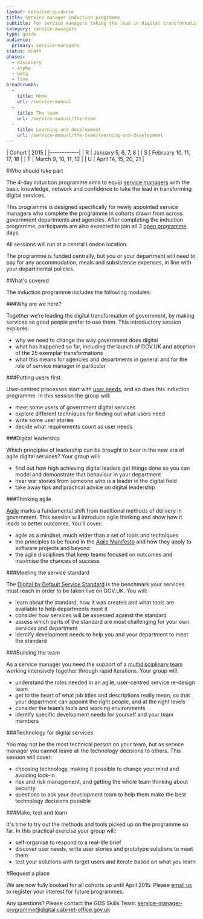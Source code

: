 ```yaml
---
layout: detailed-guidance
title: Service manager induction programme
subtitle: For service managers taking the lead in digital transformation
category: service-managers
type: guide
audience:
  primary: service-managers
status: draft
phases:
  - discovery
  - alpha
  - beta
  - live
breadcrumbs:
  -
    title: Home
    url: /service-manual
  -
    title: The team
    url: /service-manual/the-team
  -
    title: Learning and development
    url: /service-manual/the-team/learning-and-development
---
```


| Cohort | 2015 |
|------------|
| R | January 5, 6, 7, 8 |
| S | February 10, 11, 17, 18 |
| T | March 9, 10, 11, 12 |
| U | April 14, 15, 20, 21 |

#Who should take part

The 4-day induction programme aims to equip [service managers](/service-manual/the-team/service-manager) with the basic knowledge, network and confidence to take the lead in transforming digital services.

This programme is designed specifically for newly appointed service managers who complete the programme in cohorts drawn from across government departments and agencies. After completing the induction programme, participants are also expected to join all 3 [open programme](/service-manual/the-team/learning-and-development/open-programme) days.

All sessions will run at a central London location.

The programme is funded centrally, but you or your department will need to pay for any accommodation, meals and subsistence expenses, in line with your departmental policies.

#What's covered

The induction programme includes the following modules:

###Why are we here?

Together we’re leading the digital transformation of government, by making services so good people prefer to use them. This introductory session explores:

*  why we need to change the way government does digital
*  what has happened so far, including the launch of GOV.UK and adoption of the 25 exemplar transformations
*  what this means for agencies and departments in general and for the role of service manager in particular

###Putting users first

User-centred processes start with [user needs](/service-manual/user-centred-design/user-needs), and so does this induction programme. In this session the group will:

*  meet some users of government digital services
*  explore different techniques for finding out what users need
*  write some user stories
*  decide what requirements count as user needs

###Digital leadership

Which principles of leadership can be brought to bear in the new era of agile digital services? Your group will:

*  find out how high achieving digital leaders get things done so you can model and demonstrate that behaviour in your department
*  hear war stories from someone who is a leader in the digital field
* take away tips and practical advice on digital leadership

###Thinking agile

[Agile](/service-manual/agile) marks a fundamental shift from traditional methods of delivery in government. This session will introduce agile thinking and show how it leads to better outcomes. You'll cover:

* agile as a mindset, much wider than a set of tools and techniques
* the principles to be found in the [Agile Manifesto](http://agilemanifesto.org/) and how they apply to software projects and beyond
* the agile disciplines that keep teams focused on outcomes and maximise the chances of success

###Meeting the service standard

The [Digital by Default Service Standard](/service-manual/digital-by-default) is the benchmark your services must reach in order to be taken live on GOV.UK. You will:

*  learn about the standard, how it was created and what tools are available to help departments meet it
*  consider how services will be assessed against the standard
*  assess which parts of the standard are most challenging for your own services and department
*  identify development needs to help you and your department to meet the standard

###Building the team

As a service manager you need the support of a [multidisciplinary team](/service-manual/the-team) working intensively together through rapid iterations. Your group will:

*  understand the roles needed in an agile, user-centred service re-design team
*  get to the heart of what job titles and descriptions really mean, so that your department can appoint the right people, and at the right levels
*  consider the team’s tools and working environments
*  identify specific development needs for yourself and your team members

###Technology for digital services

You may not be the most technical person on your team, but as service manager you cannot leave all the technology decisions to others. This session will cover:

* choosing technology, making it possible to change your mind and avoiding lock-in
* risk and risk management, and getting the whole team thinking about security
* questions to ask your development team to help them make the best technology decisions possible

###Make, test and learn

It's time to try out the methods and tools picked up on the programme so far. In this practical exercise your group will:

*  self-organise to respond to a real-life brief
*  discover user needs, write user stories and prototype solutions to meet them
*  test your solutions with target users and iterate based on what you learn

#Request a place

We are now fully booked for all cohorts up until April 2015. Please [email us](mailto:service-manager-programme@digital.cabinet-office.gov.uk) to register your interest for future programmes.

Any questions? Please contact the GDS Skills Team: [service-manager-programme@digital.cabinet-office.gov.uk](mailto:service-manager-programme@digital.cabinet-office.gov.uk)

